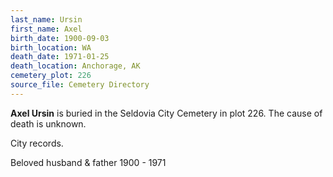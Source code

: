 ```yaml
---
last_name: Ursin
first_name: Axel
birth_date: 1900-09-03
birth_location: WA
death_date: 1971-01-25
death_location: Anchorage, AK
cemetery_plot: 226
source_file: Cemetery Directory
---
```

**Axel   Ursin** is buried in the Seldovia City Cemetery in plot 226.  The cause of death is unknown.

City records.

Beloved husband & father 1900 - 1971

